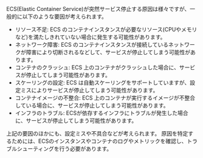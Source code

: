 

ECS(Elastic Container Service)が突然サービス停止する原因は様々ですが、一般的に以下のような要因が考えられます。

- リソース不足: ECS のコンテナインスタンスが必要なリソース(CPUやメモリなど)を満たしきれていない場合に発生する可能性があります。
- ネットワーク障害: ECS のコンテナインスタンスが接続しているネットワークが障害により切断されるなどして、サービスが停止してしまう可能性があります。
- コンテナのクラッシュ: ECS 上のコンテナがクラッシュした場合に、サービスが停止してしまう可能性があります。
- スケーリングの設定: ECS は自動スケーリングをサポートしていますが、設定ミスによりサービスが停止してしまう可能性があります。
- コンテナイメージの不整合: ECS 上のコンテナが実行するイメージが不整合している場合に、サービスが停止してしまう可能性があります。
- インフラのトラブル: ECSが依存するインフラにトラブルが発生した場合に、サービスが停止してしまう可能性があります。

上記の要因のほかにも、設定ミスや不具合などが考えられます。
原因を特定するためには、ECSのインスタンスやコンテナのログやメトリックを確認し、トラブルシューティングを行う必要があります。